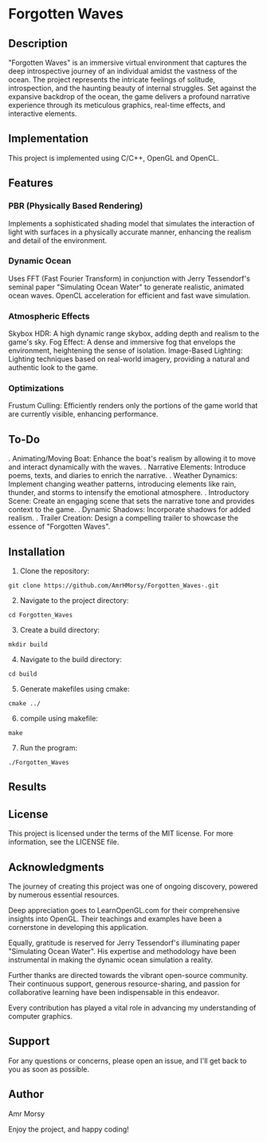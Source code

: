 # Forgotten Waves

## Description 

"Forgotten Waves" is an immersive virtual environment that captures the deep introspective journey of an individual amidst the vastness of the ocean. The project represents the intricate feelings of solitude, introspection, and the haunting beauty of internal struggles. Set against the expansive backdrop of the ocean, the game delivers a profound narrative experience through its meticulous graphics, real-time effects, and interactive elements.

## Implementation 

This project is implemented using C/C++, OpenGL and OpenCL. 

## Features

### PBR (Physically Based Rendering)

Implements a sophisticated shading model that simulates the interaction of light with surfaces in a physically accurate manner, enhancing the realism and detail of the environment.

### Dynamic Ocean
Uses FFT (Fast Fourier Transform) in conjunction with Jerry Tessendorf's seminal paper "Simulating Ocean Water" to generate realistic, animated ocean waves.
OpenCL acceleration for efficient and fast wave simulation.

### Atmospheric Effects
Skybox HDR: A high dynamic range skybox, adding depth and realism to the game's sky.
Fog Effect: A dense and immersive fog that envelops the environment, heightening the sense of isolation.
Image-Based Lighting: Lighting techniques based on real-world imagery, providing a natural and authentic look to the game.

### Optimizations
Frustum Culling: Efficiently renders only the portions of the game world that are currently visible, enhancing performance.

## To-Do

. Animating/Moving Boat: Enhance the boat's realism by allowing it to move and interact dynamically with the waves.
. Narrative Elements: Introduce poems, texts, and diaries to enrich the narrative.
. Weather Dynamics: Implement changing weather patterns, introducing elements like rain, thunder, and storms to intensify the emotional atmosphere.
. Introductory Scene: Create an engaging scene that sets the narrative tone and provides context to the game.
. Dynamic Shadows: Incorporate shadows for added realism.
. Trailer Creation: Design a compelling trailer to showcase the essence of "Forgotten Waves".

 
## Installation

1. Clone the repository:
```
git clone https://github.com/AmrHMorsy/Forgotten_Waves-.git
```
2. Navigate to the project directory: 
```
cd Forgotten_Waves
```
3. Create a build directory: 
```
mkdir build
```
4. Navigate to the build directory: 
```
cd build
```
5. Generate makefiles using cmake: 
```
cmake ../
```
6. compile using makefile: 
```
make
```
7. Run the program: 
```
./Forgotten_Waves
```
  
## Results 

## License

This project is licensed under the terms of the MIT license. For more information, see the LICENSE file.

## Acknowledgments

The journey of creating this project was one of ongoing discovery, powered by numerous essential resources.

Deep appreciation goes to LearnOpenGL.com for their comprehensive insights into OpenGL. Their teachings and examples have been a cornerstone in developing this application.

Equally, gratitude is reserved for Jerry Tessendorf's illuminating paper "Simulating Ocean Water". His expertise and methodology have been instrumental in making the dynamic ocean simulation a reality.

Further thanks are directed towards the vibrant open-source community. Their continuous support, generous resource-sharing, and passion for collaborative learning have been indispensable in this endeavor.

Every contribution has played a vital role in advancing my understanding of computer graphics.


## Support

For any questions or concerns, please open an issue, and I'll get back to you as soon as possible.

## Author

Amr Morsy

Enjoy the project, and happy coding!
